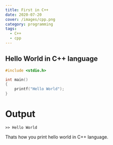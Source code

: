 ```yaml
---
title: First in C++
date: 2020-07-20
cover: /images/cpp.png
category: programming
tags:
  - C++
  - cpp
---
```


## Hello World in C++ language

```cpp
#include <stdio.h>

int main()
{
    printf("Hello World");
}
```
# Output
```
>> Hello World
```

Thats how you print hello world in C++ language.
